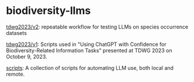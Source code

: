# biodiversity-llms
[tdwg2023/v2](tdwg2023/v2): repeatable workflow for testing LLMs on species occurrence datasets

[tdwg2023/v1](tdwg2023/v1): Scripts used in "Using ChatGPT with Confidence for Biodiversity-Related Information Tasks" presented at TDWG 2023 on October 9, 2023.

[scripts](scripts): A collection of scripts for automating LLM use, both local and remote.
